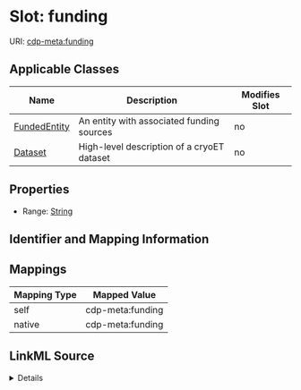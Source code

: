 

# Slot: funding

URI: [cdp-meta:funding](metadatafunding)



<!-- no inheritance hierarchy -->





## Applicable Classes

| Name | Description | Modifies Slot |
| --- | --- | --- |
| [FundedEntity](FundedEntity.md) | An entity with associated funding sources |  no  |
| [Dataset](Dataset.md) | High-level description of a cryoET dataset |  no  |







## Properties

* Range: [String](String.md)





## Identifier and Mapping Information








## Mappings

| Mapping Type | Mapped Value |
| ---  | ---  |
| self | cdp-meta:funding |
| native | cdp-meta:funding |




## LinkML Source

<details>
```yaml
name: funding
alias: funding
domain_of:
- FundedEntity
- Dataset
range: string

```
</details>